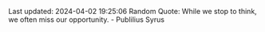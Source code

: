 Last updated: 2024-04-02 19:25:06
Random Quote: While we stop to think, we often miss our opportunity. - Publilius Syrus